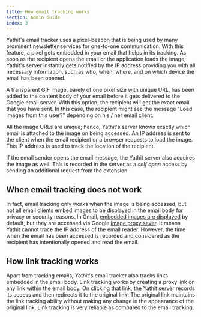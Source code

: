 ```yaml
---
title: How email tracking works
section: Admin Guide
index: 3
---
```


Yathit's email tracker uses a pixel-beacon that is being used by many prominent newsletter services for one-to-one communication. With this feature, a pixel gets embedded in your email that helps in its tracking. As soon as the recipient opens the email or the application loads the image, Yathit's server instantly gets notified by the IP address providing you with all necessary information, such as who, when, where, and on which device the email has been opened.

A transparent GIF image, barely of one pixel size with unique URL, has been added to the content body of your email before it gets delivered to the Google email server. With this option, the recipient will get the exact email that you have sent. In this case, the recipient might see the message "Load images from this user?" depending on his / her email client.

All the image URLs are unique; hence, Yathit's server knows exactly which email is attached to the image on being accessed. An IP address is sent to the client when the email recipient or a browser requests to load the image. This IP address is used to track the location of the recipient.

If the email sender opens the email message, the Yathit server also acquires the image as well. This is recorded in the server as a _self open_ access by sending an additional request from the extension.

## When email tracking does not work

In fact, email tracking only works when the image is being accessed, but not all email clients embed images to be displayed in the email body for privacy or security reasons. In Gmail, [embedded images are displayed](http://gmailblog.blogspot.sg/2013/12/images-now-showing.html) by default, but they are accessed via Google [image proxy sever](https://support.google.com/mail/answer/145919?p=display_images&rd=1). It means, Yathit cannot trace the IP address of the email reader. However, the time when the email has been accessed is recorded and considered as the recipient has intentionally opened and read the email.

## How link tracking works

Apart from tracking emails, Yathit's email tracker also tracks links embedded in the email body. Link tracking works by creating a proxy link on any link within the email body. On clicking that link, the Yathit server records its access and then redirects it to the original link. The original link maintains the link tracking ability without making any change in the appearance of the original link. Link tracking is very reliable as compared to the email tracking.


